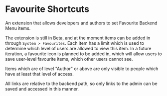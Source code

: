 Favourite Shortcuts
=================

An extension that allows developers and authors to set Favourite Backend Menu items.

The extension is still in Beta, and at the moment items can be added in through `System > Favourites`.
Each item has a limit which is used to determine which level of users are allowed to view this item.
In a future iteration, a favourite icon is planned to be added in, which will allow users to save user-level favourite items, which other users cannot see.

Items which are of level "Author" or above are only visible to people which have at least that level of access.

All links are relative to the backend path, so only links to the admin can be saved and accessed in this manner.
